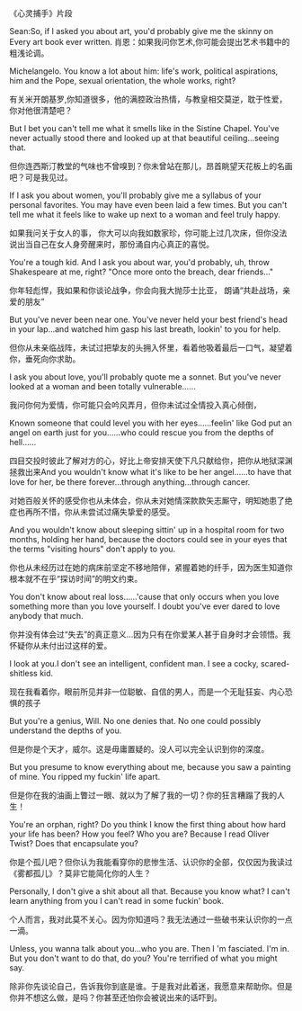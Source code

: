 《心灵捕手》片段


Sean:So, if I asked you about art, you'd probably give me the skinny on Every art book ever written.
肖恩：如果我问你艺术,你可能会提出艺术书籍中的粗浅论调。

Michelangelo. You know a lot about him: life's work, political aspirations, him and the Pope, sexual orientation, the whole works, right?

有关米开朗基罗,你知道很多，他的满腔政治热情，与教皇相交莫逆，耽于性爱，你对他很清楚吧？

But I bet you can't tell me what it smells like in the Sistine Chapel. You've never actually stood there and looked up at that beautiful ceiling…seeing that.

但你连西斯汀教堂的气味也不曾嗅到？你未曾站在那儿，昂首眺望天花板上的名画吧？可是我见过。

If I ask you about women, you'll probably give me a syllabus of your personal favorites. You may have even been laid a few times. But you can't tell me what it feels like to wake up next to a woman and feel truly happy.

如果我问关于女人的事， 你大可以向我如数家珍，你可能上过几次床，但你没法说出当自己在女人身旁醒来时，那份涌自内心真正的喜悦。

You're a tough kid. And I ask you about war, you'd probably, uh, throw Shakespeare at me, right? "Once more onto the breach, dear friends…"

你年轻彪悍，我如果和你谈论战争，你会向我大抛莎士比亚， 朗诵“共赴战场，亲爱的朋友”

But you've never been near one. You've never held your best friend's head in your lap…and watched him gasp his last breath, lookin' to you for help. 

但你从未亲临战阵，未试过把挚友的头拥入怀里，看着他吸着最后一口气，凝望着你，垂死向你求助。

I ask you about love, you'll probably quote me a sonnet. But you've never looked at a woman and been totally vulnerable……

我问你何为爱情，你可能只会吟风弄月，但你未试过全情投入真心倾倒，

Known someone that could level you with her eyes……feelin' like God put an angel on earth just for you……who could rescue you from the depths of hell……

四目交投时彼此了解对方的心，好比上帝安排天使下凡只献给你，把你从地狱深渊拯救出来And you wouldn't know what it's like to be her angel……to have that love for her, be there forever…through anything…through cancer.

对她百般关怀的感受你也从未体会，你从未对她情深款款矢志厮守，明知她患了绝症也再所不惜，你从未尝试过痛失挚爱的感受。

And you wouldn't know about sleeping sittin' up in a hospital room for two months, holding her hand, because the doctors could see in your eyes that the terms "visiting hours" don't apply to you.

你也从未经历过在她的病床前坚定不移地陪伴，紧握着她的纤手，因为医生知道你根本就不在乎“探访时间”的明文约束。

You don't know about real loss……'cause that only occurs when you love something more than you love yourself. I doubt you've ever dared to love anybody that much. 

你并没有体会过“失去”的真正意义...因为只有在你爱某人甚于自身时才会领悟。我怀疑你从未付出过这样的爱。

I look at you.I don't see an intelligent, confident man. I see a cocky, scared-shitless kid.

现在我看着你，眼前所见并非一位聪敏、自信的男人，而是一个无耻狂妄、内心恐惧的孩子

But you're a genius, Will. No one denies that. No one could possibly understand the depths of you.

但是你是个天才，威尔。这是毋庸置疑的。没人可以完全认识到你的深度。

But you presume to know everything about me, because you saw a painting of mine. You ripped my fuckin' life apart. 

但是你在我的油画上瞥过一眼、就以为了解了我的一切？你的狂言糟蹋了我的人生！

You're an orphan, right? Do you think I know the first thing about how hard your life has been? How you feel? Who you are? Because I read Oliver Twist? Does that encapsulate you?

你是个孤儿吧？但你认为我能看穿你的悲惨生活、认识你的全部，仅仅因为我读过《雾都孤儿》？莫非它能简化你的人生？

Personally, I don't give a shit about all that. Because you know what? I can't learn anything from you I can't read in some fuckin' book.

个人而言，我对此莫不关心。因为你知道吗？我无法通过一些破书来认识你的一点一滴。

Unless, you wanna talk about you…who you are. Then I 'm fasciated. I'm in. But you don't want to do that, do you? You're terrified of what you might say.

除非你先谈论自己，告诉我你到底是谁。于是我对此着迷，我愿意来帮助你。但是你并不想这么做，是吗？你甚至还怕你会被说出来的话吓到。
